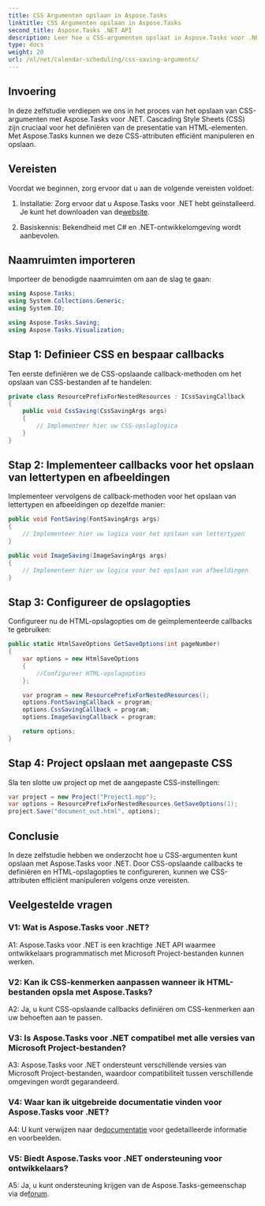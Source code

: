 ```yaml
---
title: CSS Argumenten opslaan in Aspose.Tasks
linktitle: CSS Argumenten opslaan in Aspose.Tasks
second_title: Aspose.Tasks .NET API
description: Leer hoe u CSS-argumenten opslaat in Aspose.Tasks voor .NET om de HTML-uitvoer aan te passen. Verbeter de presentatie met op maat gemaakte CSS-instellingen.
type: docs
weight: 20
url: /nl/net/calendar-scheduling/css-saving-arguments/
---
```

## Invoering

In deze zelfstudie verdiepen we ons in het proces van het opslaan van CSS-argumenten met Aspose.Tasks voor .NET. Cascading Style Sheets (CSS) zijn cruciaal voor het definiëren van de presentatie van HTML-elementen. Met Aspose.Tasks kunnen we deze CSS-attributen efficiënt manipuleren en opslaan.

## Vereisten

Voordat we beginnen, zorg ervoor dat u aan de volgende vereisten voldoet:

1.  Installatie: Zorg ervoor dat u Aspose.Tasks voor .NET hebt geïnstalleerd. Je kunt het downloaden van de[website](https://releases.aspose.com/tasks/net/).

2. Basiskennis: Bekendheid met C# en .NET-ontwikkelomgeving wordt aanbevolen.

## Naamruimten importeren

Importeer de benodigde naamruimten om aan de slag te gaan:

```csharp
using Aspose.Tasks;
using System.Collections.Generic;
using System.IO;

using Aspose.Tasks.Saving;
using Aspose.Tasks.Visualization;

```
## Stap 1: Definieer CSS en bespaar callbacks

Ten eerste definiëren we de CSS-opslaande callback-methoden om het opslaan van CSS-bestanden af te handelen:

```csharp
private class ResourcePrefixForNestedResources : ICssSavingCallback
{
    public void CssSaving(CssSavingArgs args)
    {
        // Implementeer hier uw CSS-opslaglogica
    }
}
```

## Stap 2: Implementeer callbacks voor het opslaan van lettertypen en afbeeldingen

Implementeer vervolgens de callback-methoden voor het opslaan van lettertypen en afbeeldingen op dezelfde manier:

```csharp
public void FontSaving(FontSavingArgs args)
{
    // Implementeer hier uw logica voor het opslaan van lettertypen
}

public void ImageSaving(ImageSavingArgs args)
{
    // Implementeer hier uw logica voor het opslaan van afbeeldingen
}
```

## Stap 3: Configureer de opslagopties

Configureer nu de HTML-opslagopties om de geïmplementeerde callbacks te gebruiken:

```csharp
public static HtmlSaveOptions GetSaveOptions(int pageNumber)
{
    var options = new HtmlSaveOptions
    {
        //Configureer HTML-opslagopties
    };

    var program = new ResourcePrefixForNestedResources();
    options.FontSavingCallback = program;
    options.CssSavingCallback = program;
    options.ImageSavingCallback = program;

    return options;
}
```

## Stap 4: Project opslaan met aangepaste CSS

Sla ten slotte uw project op met de aangepaste CSS-instellingen:

```csharp
var project = new Project("Project1.mpp");
var options = ResourcePrefixForNestedResources.GetSaveOptions(1);
project.Save("document_out.html", options);
```

## Conclusie

In deze zelfstudie hebben we onderzocht hoe u CSS-argumenten kunt opslaan met Aspose.Tasks voor .NET. Door CSS-opslaande callbacks te definiëren en HTML-opslagopties te configureren, kunnen we CSS-attributen efficiënt manipuleren volgens onze vereisten.

## Veelgestelde vragen

### V1: Wat is Aspose.Tasks voor .NET?

A1: Aspose.Tasks voor .NET is een krachtige .NET API waarmee ontwikkelaars programmatisch met Microsoft Project-bestanden kunnen werken.

### V2: Kan ik CSS-kenmerken aanpassen wanneer ik HTML-bestanden opsla met Aspose.Tasks?

A2: Ja, u kunt CSS-opslaande callbacks definiëren om CSS-kenmerken aan uw behoeften aan te passen.

### V3: Is Aspose.Tasks voor .NET compatibel met alle versies van Microsoft Project-bestanden?

A3: Aspose.Tasks voor .NET ondersteunt verschillende versies van Microsoft Project-bestanden, waardoor compatibiliteit tussen verschillende omgevingen wordt gegarandeerd.

### V4: Waar kan ik uitgebreide documentatie vinden voor Aspose.Tasks voor .NET?

A4: U kunt verwijzen naar de[documentatie](https://reference.aspose.com/tasks/net/) voor gedetailleerde informatie en voorbeelden.

### V5: Biedt Aspose.Tasks voor .NET ondersteuning voor ontwikkelaars?

 A5: Ja, u kunt ondersteuning krijgen van de Aspose.Tasks-gemeenschap via de[forum](https://forum.aspose.com/c/tasks/15).